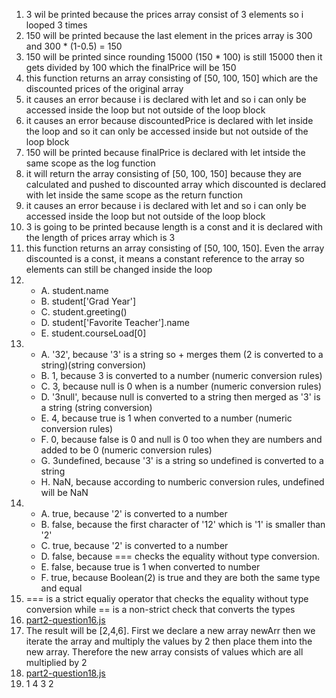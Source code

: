 1. 3 wil be printed because the prices array consist of 3 elements so i looped 3 times
2. 150 will be printed because the last element in the prices array is 300 and 300 * (1-0.5) = 150
3. 150 will be printed since rounding 15000 (150 * 100) is still 15000 then it gets divided by 100 which the finalPrice will be 150
4. this function returns an array consisting of [50, 100, 150] which are the discounted prices of the original array
5. it causes an error because i is declared with let and so i can only be accessed inside the loop but not outside of the loop block
6. it causes an error because discountedPrice is declared with let inside the loop and so it can only be accessed inside but not outside of the loop block
7. 150 will be printed because finalPrice is declared with let intside the same scope as the log function
8. it will return the array consisting of [50, 100, 150] because they are calculated and pushed to discounted array which discounted is declared with let inside the same scope as the return function
9. it causes an error because i is declared with let and so i can only be accessed inside the loop but not outside of the loop block
10. 3 is going to be printed because length is a const and it is declared with the length of prices array which is 3
11. this function returns an array consisting of [50, 100, 150]. Even the array discounted is a const, it means a constant reference to the array so elements can still be changed inside the loop
12. 
    - A. student.name 
    - B. student['Grad Year']
    - C. student.greeting()
    - D. student['Favorite Teacher'].name
    - E. student.courseLoad[0]
13.
    - A. '32', because '3' is a string so + merges them (2 is converted to a string)(string conversion)
    - B. 1, because 3 is converted to a number
    (numeric conversion rules)
    - C. 3, because null is 0 when is a number
    (numeric conversion rules)
    - D. '3null', because null is converted to a string then merged as '3' is a string (string conversion)
    - E. 4, because true is 1 when converted to a number
    (numeric conversion rules)
    - F. 0, because false is 0 and null is 0 too when they are numbers and added to be 0 (numeric conversion rules)
    - G. 3undefined, because '3' is a string so undefined is converted to a string
    - H. NaN, because according to numberic conversion rules, undefined will be NaN
14.
    - A. true, because '2' is converted to a number
    - B. false, because the first character of '12' which is '1' is smaller than '2'
    - C. true, because '2' is converted to a number
    - D. false, because === checks the equality without type conversion.
    - E. false, because true is 1 when converted to number
    - F. true, because Boolean(2) is true and they are both the same type and equal
15. === is a strict equaliy operator that checks the equality without type conversion while == is a non-strict check that converts the types
16. [part2-question16.js](part2-question16.js)
17. The result will be [2,4,6]. First we declare a new array newArr then we iterate the array and multiply the values by 2 then place them into the new array. Therefore the new array consists of values which are all multiplied by 2
18. [part2-question18.js](part2-question18.js)
19. 1 4 3 2